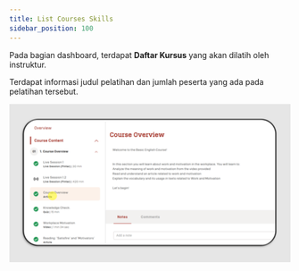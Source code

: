 ```yaml
---
title: List Courses Skills
sidebar_position: 100
---
```

Pada bagian dashboard, terdapat **Daftar Kursus** yang akan dilatih oleh instruktur. 

Terdapat informasi judul pelatihan dan jumlah peserta yang ada pada pelatihan tersebut.


![](/img/slide1.png)
